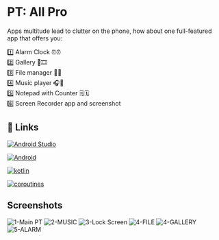 
# PT: All Pro

Apps multitude lead to clutter on the phone, how about one full-featured app that offers you:

1️⃣ Alarm Clock ⏰⏰  
2️⃣ Gallery 🌄🎞️  
3️⃣ File manager 📁📂  
4️⃣ Music player 🎧🎼  
5️⃣ Notepad with Counter 🗒️🗓️  
6️⃣ Screen Recorder app and screenshot


## 🔗 Links
[![Android Studio](https://img.shields.io/badge/Android%20Studio-3DDC84?style=flat-square&logo=Android%20Studio&logoColor=white)](https://developer.android.com/studio?gclid=EAIaIQobChMI1qTfxqPBgAMVloZoCR2AtArWEAAYASAAEgJ0IPD_BwE&gclsrc=aw.ds)

[![Android](https://img.shields.io/badge/Android-3DDC84?style=flat-square&logo=android&logoColor=white)](https://developer.android.com/)

[![kotlin](https://img.shields.io/badge/kotlin-1DA1F2?style=for-the-badge&logo=kotlin&logoColor=white)](https://kotlinlang.org/docs/)

[![coroutines](https://img.shields.io/badge/coroutines-f21d96?style=for-the-badge&logo=kotlin&logoColor=white)](https://kotlinlang.org/docs/coroutines-overview.html)

## Screenshots

![1-Main PT](https://github.com/OmAr-Kader/PT-All-Pro/assets/137582672/f7c1c4f8-bc78-4c63-88dd-2ec996982759)
![2-MUSIC](https://github.com/OmAr-Kader/PT-All-Pro/assets/137582672/2c46a12f-73d5-4552-9f49-d31f3509b337)
![3-Lock Screen](https://github.com/OmAr-Kader/PT-All-Pro/assets/137582672/f7bb2259-c428-478d-bcf8-2c80620badba)
![4-FILE](https://github.com/OmAr-Kader/PT-All-Pro/assets/137582672/59fd8510-ac70-460a-b806-f83a1430f9d8)
![4-GALLERY](https://github.com/OmAr-Kader/PT-All-Pro/assets/137582672/653c8110-500d-49ce-b5b7-50ca6d63c597)
![5-ALARM](https://github.com/OmAr-Kader/PT-All-Pro/assets/137582672/f133c203-5775-401e-a725-046a288552d4)
